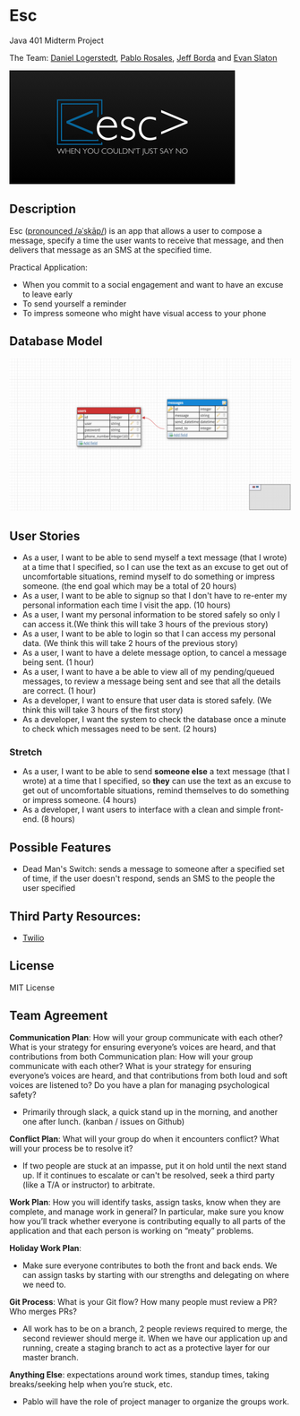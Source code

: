 # Esc
Java 401 Midterm Project

The Team: [Daniel Logerstedt](https://github.com/daniellogerstedt), [Pablo Rosales](https://github.com/Pablito14), [Jeff Borda](https://github.com/jeffborda) and [Evan Slaton](https://github.com/evanslaton)

![Esc Logo](assets/esc-logo.png)

## Description
Esc ([pronounced /əˈskāp/](https://www.merriam-webster.com/dictionary/escape?pronunciation&lang=en_us&dir=e&file=escape01)) is an app that allows a user to compose a message, specify a time the user wants to receive that message, and then delivers that message as an SMS at the specified time.

Practical Application:
* When you commit to a social engagement and want to have an excuse to leave early
* To send yourself a reminder
* To impress someone who might have visual access to your phone

## Database Model
![Database Model](assets/database-model.png)

## User Stories
* As a user, I want to be able to send myself a text message (that I wrote) at a time that I specified, so I can use the text as an excuse to get out of uncomfortable situations, remind myself to do something or impress someone. (the end goal which may be a total of 20 hours)
* As a user, I want to be able to signup so that I don't have to re-enter my personal information each time I visit the app. (10 hours)
* As a user, I want my personal information to be stored safely so only I can access it.(We think this will take 3 hours of the previous story)
* As a user, I want to be able to login so that I can access my personal data. (We think this will take 2 hours of the previous story)
* As a user, I want to have a delete message option, to cancel a message being sent. (1 hour)
* As a user, I want to have a be able to view all of my pending/queued messages, to review a message being sent and see that all the details are correct. (1 hour)
* As a developer, I want to ensure that user data is stored safely. (We think this will take 3 hours of the first story)
* As a developer, I want the system to check the database once a minute to check which messages need to be sent. (2 hours)

### Stretch
* As a user, I want to be able to send **someone else** a text message (that I wrote) at a time that I specified, so **they** can use the text as an excuse to get out of uncomfortable situations, remind themselves to do something or impress someone. (4 hours)
* As a developer, I want users to interface with a clean and simple front-end. (8 hours)

## Possible Features
* Dead Man's Switch: sends a message to someone after a specified set of time, if the user doesn't respond, sends an SMS to the people the user specified

## Third Party Resources:
* [Twilio](https://www.twilio.com/docs/sms)

## License
MIT License

## Team Agreement
**Communication Plan**: How will your group communicate with each other? What is your strategy for ensuring everyone’s voices are heard, and that contributions from both Communication plan: How will your group communicate with each other? What is your strategy for ensuring everyone’s voices are heard, and that contributions from both loud and soft voices are listened to? Do you have a plan for managing psychological safety?

* Primarily through slack, a quick stand up in the morning, and another one after lunch. (kanban / issues on Github)

**Conflict Plan**: What will your group do when it encounters conflict? What will your process be to resolve it?

* If two people are stuck at an impasse, put it on hold until the next stand up. If it continues to escalate or can't be resolved, seek a third party (like a T/A or instructor) to arbitrate.

**Work Plan**: How you will identify tasks, assign tasks, know when they are complete, and manage work in general? In particular, make sure you know how you’ll track whether everyone is contributing equally to all parts of the application and that each person is working on “meaty” problems.

**Holiday Work Plan**:

* Make sure everyone contributes to both the front and back ends. We can assign tasks by starting with our strengths and delegating on where we need to.

**Git Process**: What is your Git flow? How many people must review a PR? Who merges PRs?

* All work has to be on a branch, 2 people reviews required to merge, the second reviewer should merge it. When we have our application up and running, create a staging branch to act as a protective layer for our master branch.

**Anything Else**: expectations around work times, standup times, taking breaks/seeking help when you’re stuck, etc.

* Pablo will have the role of project manager to organize the groups work.
